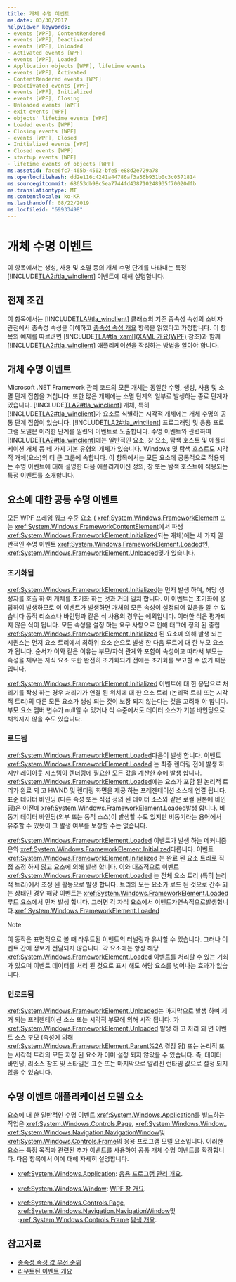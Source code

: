 ```yaml
---
title: 개체 수명 이벤트
ms.date: 03/30/2017
helpviewer_keywords:
- events [WPF], ContentRendered
- events [WPF], Deactivated
- events [WPF], Unloaded
- Activated events [WPF]
- events [WPF], Loaded
- Application objects [WPF], lifetime events
- events [WPF], Activated
- ContentRendered events [WPF]
- Deactivated events [WPF]
- events [WPF], Initialized
- events [WPF], Closing
- Unloaded events [WPF]
- exit events [WPF]
- objects' lifetime events [WPF]
- Loaded events [WPF]
- Closing events [WPF]
- events [WPF], Closed
- Initialized events [WPF]
- Closed events [WPF]
- startup events [WPF]
- lifetime events of objects [WPF]
ms.assetid: face6fc7-465b-4502-bfe5-e88d2e729a78
ms.openlocfilehash: dd2e116c4241a44786af3a56b931b0c3c0571814
ms.sourcegitcommit: 68653db98c5ea7744fd438710248935f70020dfb
ms.translationtype: MT
ms.contentlocale: ko-KR
ms.lasthandoff: 08/22/2019
ms.locfileid: "69933498"
---
```

# <a name="object-lifetime-events"></a>개체 수명 이벤트
이 항목에서는 생성, 사용 및 소멸 등의 개체 수명 단계를 나타내는 특정 [!INCLUDE[TLA2#tla_winclient](../../../../includes/tla2sharptla-winclient-md.md)] 이벤트에 대해 설명합니다.  

<a name="prerequisites"></a>   
## <a name="prerequisites"></a>전제 조건  
 이 항목에서는 [!INCLUDE[TLA#tla_winclient](../../../../includes/tlasharptla-winclient-md.md)] 클래스의 기존 종속성 속성의 소비자 관점에서 종속성 속성을 이해하고 [종속성 속성 개요](dependency-properties-overview.md) 항목을 읽었다고 가정합니다. 이 항목의 예제를 따르려면 [!INCLUDE[TLA#tla_xaml](../../../../includes/tlasharptla-xaml-md.md)]([XAML 개요(WPF)](xaml-overview-wpf.md) 참조)과 함께 [!INCLUDE[TLA2#tla_winclient](../../../../includes/tla2sharptla-winclient-md.md)] 애플리케이션을 작성하는 방법을 알아야 합니다.  
  
<a name="intro"></a>   
## <a name="object-lifetime-events"></a>개체 수명 이벤트  
 Microsoft .NET Framework 관리 코드의 모든 개체는 동일한 수명, 생성, 사용 및 소멸 단계 집합을 거칩니다. 또한 많은 개체에는 소멸 단계의 일부로 발생하는 종료 단계가 있습니다. [!INCLUDE[TLA2#tla_winclient](../../../../includes/tla2sharptla-winclient-md.md)] 개체, 특히 [!INCLUDE[TLA2#tla_winclient](../../../../includes/tla2sharptla-winclient-md.md)]가 요소로 식별하는 시각적 개체에는 개체 수명의 공통 단계 집합이 있습니다. [!INCLUDE[TLA2#tla_winclient](../../../../includes/tla2sharptla-winclient-md.md)] 프로그래밍 및 응용 프로그램 모델은 이러한 단계를 일련의 이벤트로 노출합니다. 수명 이벤트와 관련하여 [!INCLUDE[TLA2#tla_winclient](../../../../includes/tla2sharptla-winclient-md.md)]에는 일반적인 요소, 창 요소, 탐색 호스트 및 애플리케이션 개체 등 네 가지 기본 유형의 개체가 있습니다. Windows 및 탐색 호스트도 시각적 개체(요소)의 더 큰 그룹에 속합니다. 이 항목에서는 모든 요소에 공통적으로 적용되는 수명 이벤트에 대해 설명한 다음 애플리케이션 정의, 창 또는 탐색 호스트에 적용되는 특정 이벤트를 소개합니다.  
  
<a name="common_events"></a>   
## <a name="common-lifetime-events-for-elements"></a>요소에 대한 공통 수명 이벤트  
 모든 WPF 프레임 워크 수준 요소 ( <xref:System.Windows.FrameworkElement> 또는 <xref:System.Windows.FrameworkContentElement>에서 파생 <xref:System.Windows.FrameworkElement.Initialized>되는 개체)에는 세 가지 일반적인 수명 이벤트 <xref:System.Windows.FrameworkElement.Loaded>인, <xref:System.Windows.FrameworkElement.Unloaded>및가 있습니다.  
  
### <a name="initialized"></a>초기화됨  
 <xref:System.Windows.FrameworkElement.Initialized>는 먼저 발생 하며, 해당 생성자를 호출 하 여 개체를 초기화 하는 것과 거의 일치 합니다. 이 이벤트는 초기화에 응답하여 발생하므로 이 이벤트가 발생하면 개체의 모든 속성이 설정되어 있음을 알 수 있습니다 동적 리소스나 바인딩과 같은 식 사용의 경우는 예외입니다. 이러한 식은 평가되지 않은 식이 됩니다. 모든 속성을 설정 하는 요구 사항으로 인해 태그에 정의 된 중첩 <xref:System.Windows.FrameworkElement.Initialized> 된 요소에 의해 발생 되는 시퀀스는 먼저 요소 트리에서 최하위 요소 순으로 발생 한 다음 루트에 대 한 부모 요소가 됩니다. 순서가 이와 같은 이유는 부모/자식 관계와 포함이 속성이고 따라서 부모는 속성을 채우는 자식 요소 또한 완전히 초기화되기 전에는 초기화를 보고할 수 없기 때문입니다.  
  
 <xref:System.Windows.FrameworkElement.Initialized> 이벤트에 대 한 응답으로 처리기를 작성 하는 경우 처리기가 연결 된 위치에 대 한 요소 트리 (논리적 트리 또는 시각적 트리)의 다른 모든 요소가 생성 되는 것이 보장 되지 않는다는 것을 고려해 야 합니다. 부모 요소 멤버 변수가 null일 수 있거나 식 수준에서도 데이터 소스가 기본 바인딩으로 채워지지 않을 수도 있습니다.  
  
### <a name="loaded"></a>로드됨  
 <xref:System.Windows.FrameworkElement.Loaded>다음이 발생 합니다. 이벤트 <xref:System.Windows.FrameworkElement.Loaded> 는 최종 렌더링 전에 발생 하지만 레이아웃 시스템이 렌더링에 필요한 모든 값을 계산한 후에 발생 합니다. <xref:System.Windows.FrameworkElement.Loaded>에는 요소가 포함 된 논리적 트리가 완료 되 고 HWND 및 렌더링 화면을 제공 하는 프레젠테이션 소스에 연결 됩니다. 표준 데이터 바인딩 (다른 속성 또는 직접 정의 된 데이터 소스와 같은 로컬 원본에 바인딩)은 이전에 <xref:System.Windows.FrameworkElement.Loaded>발생 합니다. 비동기 데이터 바인딩(외부 또는 동적 소스)이 발생할 수도 있지만 비동기라는 용어에서 유추할 수 있듯이 그 발생 여부를 보장할 수는 없습니다.  
  
 <xref:System.Windows.FrameworkElement.Loaded> 이벤트가 발생 하는 메커니즘은와 <xref:System.Windows.FrameworkElement.Initialized>다릅니다. 이벤트 <xref:System.Windows.FrameworkElement.Initialized> 는 완료 된 요소 트리로 직접 조정 하지 않고 요소에 의해 발생 합니다. 이와 대조적으로 이벤트 <xref:System.Windows.FrameworkElement.Loaded> 는 전체 요소 트리 (특히 논리적 트리)에서 조정 된 활동으로 발생 합니다. 트리의 모든 요소가 로드 된 것으로 간주 되는 상태인 경우 해당 이벤트는 <xref:System.Windows.FrameworkElement.Loaded> 루트 요소에서 먼저 발생 합니다. 그러면 각 자식 요소에서 이벤트가연속적으로발생합니다.<xref:System.Windows.FrameworkElement.Loaded>  
  
> [!NOTE]
> 이 동작은 표면적으로 볼 때 라우트된 이벤트의 터널링과 유사할 수 있습니다. 그러나 이벤트 간에 정보가 전달되지 않습니다. 각 요소에는 항상 해당 <xref:System.Windows.FrameworkElement.Loaded> 이벤트를 처리할 수 있는 기회가 있으며 이벤트 데이터를 처리 된 것으로 표시 해도 해당 요소를 벗어나는 효과가 없습니다.  
  
### <a name="unloaded"></a>언로드됨  
 <xref:System.Windows.FrameworkElement.Unloaded>는 마지막으로 발생 하며 제거 되는 프레젠테이션 소스 또는 시각적 부모에 의해 시작 됩니다. 가 <xref:System.Windows.FrameworkElement.Unloaded> 발생 하 고 처리 되 면 이벤트 소스 부모 (속성에 의해 <xref:System.Windows.FrameworkElement.Parent%2A> 결정 됨) 또는 논리적 또는 시각적 트리의 모든 지정 된 요소가 이미 설정 되지 않았을 수 있습니다. 즉, 데이터 바인딩, 리소스 참조 및 스타일은 표준 또는 마지막으로 알려진 런타임 값으로 설정 되지 않을 수 있습니다.  
  
<a name="application_model_elements"></a>   
## <a name="lifetime-events-application-model-elements"></a>수명 이벤트 애플리케이션 모델 요소  
 요소에 대 한 일반적인 수명 이벤트 <xref:System.Windows.Application>를 빌드하는 작업은 <xref:System.Windows.Controls.Page>, <xref:System.Windows.Window>,, <xref:System.Windows.Navigation.NavigationWindow>및 <xref:System.Windows.Controls.Frame>의 응용 프로그램 모델 요소입니다. 이러한 요소는 특정 목적과 관련된 추가 이벤트를 사용하여 공통 개체 수명 이벤트를 확장합니다. 다음 항목에서 이에 대해 자세히 설명합니다.  
  
- <xref:System.Windows.Application>: [응용 프로그램 관리 개요](../app-development/application-management-overview.md).  
  
- <xref:System.Windows.Window>: [WPF 창 개요](../app-development/wpf-windows-overview.md).  
  
- <xref:System.Windows.Controls.Page>, <xref:System.Windows.Navigation.NavigationWindow>및 :<xref:System.Windows.Controls.Frame> [탐색 개요](../app-development/navigation-overview.md).  
  
## <a name="see-also"></a>참고자료

- [종속성 속성 값 우선 순위](dependency-property-value-precedence.md)
- [라우트된 이벤트 개요](routed-events-overview.md)

